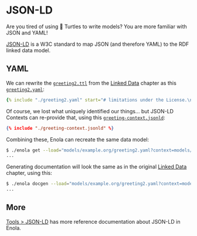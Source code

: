 <!--
    SPDX-License-Identifier: Apache-2.0

    Copyright 2024 The Enola <https://enola.dev> Authors

    Licensed under the Apache License, Version 2.0 (the "License");
    you may not use this file except in compliance with the License.
    You may obtain a copy of the License at

        https://www.apache.org/licenses/LICENSE-2.0

    Unless required by applicable law or agreed to in writing, software
    distributed under the License is distributed on an "AS IS" BASIS,
    WITHOUT WARRANTIES OR CONDITIONS OF ANY KIND, either express or implied.
    See the License for the specific language governing permissions and
    limitations under the License.
-->

# JSON-LD

Are you tired of using 🐢 Turtles to write models? You are more familiar with JSON and YAML!

[JSON-LD](https://json-ld.org/) is a W3C standard to map JSON (and therefore YAML) to the RDF linked data model.

## YAML

We can rewrite the [`greeting2.ttl`](greeting2.ttl) from the [Linked Data](linked.md) chapter as this [`greeting2.yaml`](greeting2.yaml):

```yaml
{% include "./greeting2.yaml" start="# limitations under the License.\n" %}
```

Of course, we lost what uniquely identified our things... but JSON-LD Contexts can re-provide that, using this [`greeting-context.jsonld`](greeting-context.jsonld): <!-- TODO Write greeting-context.jsonld as greeting-context.yamlld ... -->

```json
{% include "./greeting-context.jsonld" %}
```

Combining these, Enola can recreate the same data model:

```bash cd .././.././..
$ ./enola get --load="models/example.org/greeting2.yaml?context=models/example.org/greeting-context.jsonld" https://example.org/greeting2
...
```

Generating documentation will look the same as in the original [Linked Data](linked.md) chapter, using this:

```bash cd .././.././..
$ ./enola docgen --load="models/example.org/greeting2.yaml?context=models/example.org/greeting-context.jsonld" --output=/tmp/models/ --no-index
...
```

## More

[Tools > JSON-LD](../../use/json-ld/index.md) has more reference documentation about JSON-LD in Enola.
